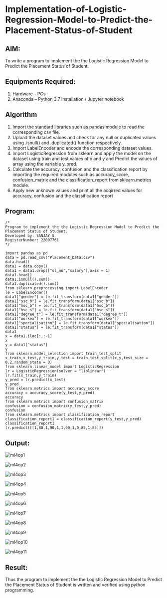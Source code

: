 # Implementation-of-Logistic-Regression-Model-to-Predict-the-Placement-Status-of-Student

## AIM:
To write a program to implement the the Logistic Regression Model to Predict the Placement Status of Student.

## Equipments Required:
1. Hardware – PCs
2. Anaconda – Python 3.7 Installation / Jupyter notebook

## Algorithm
1. Import the standard libraries such as pandas module to read the corresponding csv file.
2. Upload the dataset values and check for any null or duplicated values using .isnull() and .duplicated() function respectively.
3. Import LabelEncoder and encode the corresponding dataset values.
4. Import LogisticRegression from sklearn and apply the model on the dataset using train and test values of x and y and Predict the values of array using the variable y_pred.
5. Calculate the accuracy, confusion and the classification report by importing the required modules such as accuracy_score, confusion_matrix and the classification_report from sklearn.metrics module.
6. Apply new unknown values and print all the acqirred values for accuracy, confusion and the classification report
 
 


## Program:
```
/*
Program to implement the the Logistic Regression Model to Predict the Placement Status of Student.
Developed by: SANJAY S
RegisterNumber: 22007761
*/

import pandas as pd
data = pd.read_csv("Placement_Data.csv")
data.head()
data1 = data.copy()
data1 = data1.drop(["sl_no","salary"],axis = 1)
data1.head()
data1.isnull().sum()
data1.duplicated().sum()
from sklearn.preprocessing import LabelEncoder
le = LabelEncoder()
data1["gender"] = le.fit_transform(data1["gender"])
data1["ssc_b"] = le.fit_transform(data1["ssc_b"])
data1["hsc_b"] = le.fit_transform(data1["hsc_b"])
data1["hsc_s"] = le.fit_transform(data1["hsc_s"])
data1["degree_t"] = le.fit_transform(data1["degree_t"])
data1["workex"] = le.fit_transform(data1["workex"])
data1["specialisation"] = le.fit_transform(data1["specialisation"])
data1["status"] = le.fit_transform(data1["status"])
data1
x = data1.iloc[:,:-1]
x
y = data1["status"]
y
from sklearn.model_selection import train_test_split
x_train,x_test,y_train,y_test = train_test_split(x,y,test_size = 0.2,random_state = 0)
from sklearn.linear_model import LogisticRegression
lr = LogisticRegression(solver = "liblinear")
lr.fit(x_train,y_train)
y_pred = lr.predict(x_test)
y_pred
from sklearn.metrics import accuracy_score
accuracy = accuracy_score(y_test,y_pred)
accuracy
from sklearn.metrics import confusion_matrix
confusion = confusion_matrix(y_test,y_pred)
confusion
from sklearn.metrics import classification_report
classification_report1 = classification_report(y_test,y_pred)
classification_report1
lr.predict([[1,80,1,90,1,1,90,1,0,85,1,85]])
```

## Output:

![ml4op1](https://user-images.githubusercontent.com/115128955/201033680-901c5fea-ac2c-4fd7-a5b0-8ded891007e8.png)

![ml4op2](https://user-images.githubusercontent.com/115128955/201033752-94a28b73-705c-49a4-af31-7157792ddb23.png)

![ml4op3](https://user-images.githubusercontent.com/115128955/201033787-b86388a6-46ed-4532-9dba-c0223a24ffbd.png)

![ml4op4](https://user-images.githubusercontent.com/115128955/201033820-211192d0-a62d-43fd-aa31-19b829fcf85a.png)

![ml4op5](https://user-images.githubusercontent.com/115128955/201033860-518e2e07-3b3c-42d4-a695-01fc845cddab.png)

![ml4op6](https://user-images.githubusercontent.com/115128955/201033889-170efe41-78af-445c-acac-adb6e8716e03.png)

![ml4op7](https://user-images.githubusercontent.com/115128955/201033955-78849905-48be-4630-99d2-6c4689a8831a.png)

![ml4op8](https://user-images.githubusercontent.com/115128955/201034030-d4e74e97-ffe8-4c18-82dc-c5f4fd85a93d.png)

![ml4op9](https://user-images.githubusercontent.com/115128955/201034067-478095d9-8889-4116-8317-c887b7d36784.png)

![ml4op10](https://user-images.githubusercontent.com/115128955/201034154-198c277c-2423-4cde-9b6f-14a10e2bacab.png)

![ml4op11](https://user-images.githubusercontent.com/115128955/201034208-5f9446af-b324-4647-82f1-1ef1e1a5660a.png)



## Result:
Thus the program to implement the the Logistic Regression Model to Predict the Placement Status of Student is written and verified using python programming.
